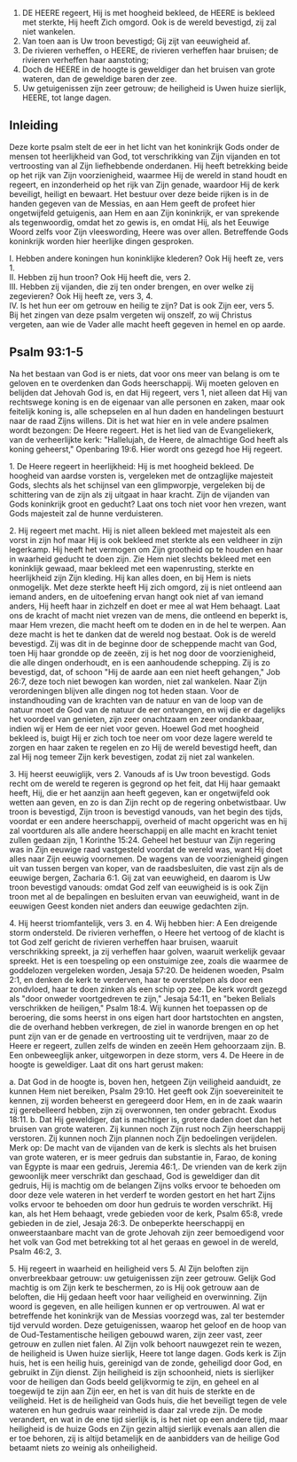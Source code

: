 1. DE HEERE regeert, Hij is met hoogheid bekleed, de HEERE is bekleed met sterkte, Hij heeft Zich omgord. Ook is de wereld bevestigd, zij zal niet wankelen.
2. Van toen aan is Uw troon bevestigd; Gij zijt van eeuwigheid af.
3. De rivieren verheffen, o HEERE, de rivieren verheffen haar bruisen; de rivieren verheffen haar aanstoting;
4. Doch de HEERE in de hoogte is geweldiger dan het bruisen van grote wateren, dan de geweldige baren der zee.
5. Uw getuigenissen zijn zeer getrouw; de heiligheid is Uwen huize sierlijk, HEERE, tot lange dagen.

## Inleiding

Deze korte psalm stelt de eer in het licht van het koninkrijk Gods onder de mensen tot heerlijkheid van God, tot verschrikking van Zijn vijanden en tot vertroosting van al Zijn liefhebbende onderdanen. Hij heeft betrekking beide op het rijk van Zijn voorzienigheid, waarmee Hij de wereld in stand houdt en regeert, en inzonderheid op het rijk van Zijn genade, waardoor Hij de kerk beveiligt, heiligt en bewaart. Het bestuur over deze beide rijken is in de handen gegeven van de Messias, en aan Hem geeft de profeet hier ongetwijfeld getuigenis, aan Hem en aan Zijn koninkrijk, er van sprekende als tegenwoordig, omdat het zo gewis is, en omdat Hij, als het Eeuwige Woord zelfs voor Zijn vleeswording, Heere was over allen. Betreffende Gods koninkrijk worden hier heerlijke dingen gesproken.

I. Hebben andere koningen hun koninklijke klederen? Ook Hij heeft ze, vers 1.  
II. Hebben zij hun troon? Ook Hij heeft die, vers 2.  
III. Hebben zij vijanden, die zij ten onder brengen, en over welke zij zegevieren? Ook Hij heeft ze, vers 3, 4.  
IV. Is het hun eer om getrouw en heilig te zijn? Dat is ook Zijn eer, vers 5.  
Bij het zingen van deze psalm vergeten wij onszelf, zo wij Christus vergeten, aan wie de Vader alle macht heeft gegeven in hemel en op aarde.

## Psalm 93:1-5 
Na het bestaan van God is er niets, dat voor ons meer van belang is om te geloven en te overdenken dan Gods heerschappij. Wij moeten geloven en belijden dat Jehovah God is, en dat Hij regeert, vers 1, niet alleen dat Hij van rechtswege koning is en de eigenaar van alle personen en zaken, maar ook feitelijk koning is, alle schepselen en al hun daden en handelingen bestuurt naar de raad Zijns willens. Dit is het wat hier en in vele andere psalmen wordt bezongen: De Heere regeert. Het is het lied van de Evangeliekerk, van de verheerlijkte kerk: "Hallelujah, de Heere, de almachtige God heeft als koning geheerst," Openbaring 19:6. Hier wordt ons gezegd hoe Hij regeert.

1\. De Heere regeert in heerlijkheid: Hij is met hoogheid bekleed. De hoogheid van aardse vorsten is, vergeleken met de ontzaglijke majesteit Gods, slechts als het schijnsel van een glimpworpje, vergeleken bij de schittering van de zijn als zij uitgaat in haar kracht. Zijn de vijanden van Gods koninkrijk groot en geducht? Laat ons toch niet voor hen vrezen, want Gods majesteit zal de hunne verduisteren.

2\. Hij regeert met macht. Hij is niet alleen bekleed met majesteit als een vorst in zijn hof maar Hij is ook bekleed met sterkte als een veldheer in zijn legerkamp. Hij heeft het vermogen om Zijn grootheid op te houden en haar in waarheid geducht te doen zijn. Zie Hem niet slechts bekleed met een koninklijk gewaad, maar bekleed met een wapenrusting, sterkte en heerlijkheid zijn Zijn kleding. Hij kan alles doen, en bij Hem is niets onmogelijk. Met deze sterkte heeft Hij zich omgord, zij is niet ontleend aan iemand anders, en de uitoefening ervan hangt ook niet af van iemand anders, Hij heeft haar in zichzelf en doet er mee al wat Hem behaagt. Laat ons de kracht of macht niet vrezen van de mens, die ontleend en beperkt is, maar Hem vrezen, die macht heeft om te doden en in de hel te werpen. Aan deze macht is het te danken dat de wereld nog bestaat. Ook is de wereld bevestigd. Zij was dit in de beginne door de scheppende macht van God, toen Hij haar grondde op de zeeën, zij is het nog door de voorzienigheid, die alle dingen onderhoudt, en is een aanhoudende schepping. Zij is zo bevestigd, dat, of schoon "Hij de aarde aan een niet heeft gehangen," Job 26:7, deze toch niet bewogen kan worden, niet zal wankelen. Naar Zijn verordeningen blijven alle dingen nog tot heden staan. Voor de instandhouding van de krachten van de natuur en van de loop van de natuur moet de God van de natuur de eer ontvangen, en wij die er dagelijks het voordeel van genieten, zijn zeer onachtzaam en zeer ondankbaar, indien wij er Hem de eer niet voor geven. Hoewel God met hoogheid bekleed is, buigt Hij er zich toch toe neer om voor deze lagere wereld te zorgen en haar zaken te regelen en zo Hij de wereld bevestigd heeft, dan zal Hij nog temeer Zijn kerk bevestigen, zodat zij niet zal wankelen.

3\. Hij heerst eeuwiglijk, vers 2. Vanouds af is Uw troon bevestigd. Gods recht om de wereld te regeren is gegrond op het feit, dat Hij haar gemaakt heeft, Hij, die er het aanzijn aan heeft gegeven, kan er ongetwijfeld ook wetten aan geven, en zo is dan Zijn recht op de regering onbetwistbaar. Uw troon is bevestigd, Zijn troon is bevestigd vanouds, van het begin des tijds, voordat er een andere heerschappij, overheid of macht opgericht was en hij zal voortduren als alle andere heerschappij en alle macht en kracht teniet zullen gedaan zijn, 1 Korinthe 15:24. Geheel het bestuur van Zijn regering was in Zijn eeuwige raad vastgesteld voordat de wereld was, want Hij doet alles naar Zijn eeuwig voornemen. De wagens van de voorzienigheid gingen uit van tussen bergen van koper, van de raadsbesluiten, die vast zijn als de eeuwige bergen, Zacharia 6:1. Gij zat van eeuwigheid, en daarom is Uw troon bevestigd vanouds: omdat God zelf van eeuwigheid is is ook Zijn troon met al de bepalingen en besluiten ervan van eeuwigheid, want in de eeuwigen Geest konden niet anders dan eeuwige gedachten zijn.

4\. Hij heerst triomfantelijk, vers 3. en 4. Wij hebben hier: 
A Een dreigende storm ondersteld. De rivieren verheffen, o Heere het vertoog of de klacht is tot God zelf gericht de rivieren verheffen haar bruisen, waaruit verschrikking spreekt, ja zij verheffen haar golven, waaruit werkelijk gevaar spreekt. Het is een toespeling op een onstuimige zee, zoals die waarmee de goddelozen vergeleken worden, Jesaja 57:20. De heidenen woeden, Psalm 2:1, en denken de kerk te verderven, haar te overstelpen als door een zondvloed, haar te doen zinken als een schip op zee. De kerk wordt gezegd als "door onweder voortgedreven te zijn," Jesaja 54:11, en "beken Belials verschrikken de heiligen," Psalm 18:4. Wij kunnen het toepassen op de beroering, die soms heerst in ons eigen hart door hartstochten en angsten, die de overhand hebben verkregen, de ziel in wanorde brengen en op het punt zijn van er de genade en vertroosting uit te verdrijven, maar zo de Heere er regeert, zullen zelfs de winden en zeeën Hem gehoorzaam zijn.
B. Een onbeweeglijk anker, uitgeworpen in deze storm, vers 4. De Heere in de hoogte is geweldiger. Laat dit ons hart gerust maken: 

a. Dat God in de hoogte is, boven hen, hetgeen Zijn veiligheid aanduidt, ze kunnen Hem niet bereiken, Psalm 29:10. Het geeft ook Zijn soevereiniteit te kennen, zij worden beheerst en geregeerd door Hem, en in de zaak waarin zij gerebelleerd hebben, zijn zij overwonnen, ten onder gebracht. Exodus 18:11.
b. Dat Hij geweldiger, dat is machtiger is, grotere daden doet dan het bruisen van grote wateren. Zij kunnen noch Zijn rust noch Zijn heerschappij verstoren. Zij kunnen noch Zijn plannen noch Zijn bedoelingen verijdelen. Merk op: De macht van de vijanden van de kerk is slechts als het bruisen van grote wateren, er is meer gedruis dan substantie in, Farao, de koning van Egypte is maar een gedruis, Jeremia 46:1,. De vrienden van de kerk zijn gewoonlijk meer verschrikt dan geschaad, God is geweldiger dan dit gedruis, Hij is machtig om de belangen Zijns volks ervoor te behoeden om door deze vele wateren in het verderf te worden gestort en het hart Zijns volks ervoor te behoeden om door hun gedruis te worden verschrikt. Hij kan, als het Hem behaagt, vrede gebieden voor de kerk, Psalm 65:8, vrede gebieden in de ziel, Jesaja 26:3. De onbeperkte heerschappij en onweerstaanbare macht van de grote Jehovah zijn zeer bemoedigend voor het volk van God met betrekking tot al het geraas en gewoel in de wereld, Psalm 46:2, 3.

5\. Hij regeert in waarheid en heiligheid vers 5. Al Zijn beloften zijn onverbreekbaar getrouw: uw getuigenissen zijn zeer getrouw. Gelijk God machtig is om Zijn kerk te beschermen, zo is Hij ook getrouw aan de beloften, die Hij gedaan heeft voor haar veiligheid en overwinning. Zijn woord is gegeven, en alle heiligen kunnen er op vertrouwen. Al wat er betreffende het koninkrijk van de Messias voorzegd was, zal ter bestemder tijd vervuld worden. Deze getuigenissen, waarop het geloof en de hoop van de Oud-Testamentische heiligen gebouwd waren, zijn zeer vast, zeer getrouw en zullen niet falen. Al Zijn volk behoort nauwgezet rein te wezen, de heiligheid is Uwen huize sierlijk, Heere tot lange dagen. Gods kerk is Zijn huis, het is een heilig huis, gereinigd van de zonde, geheiligd door God, en gebruikt in Zijn dienst. Zijn heiligheid is zijn schoonheid, niets is sierlijker voor de heiligen dan Gods beeld gelijkvormig te zijn, en geheel en al toegewijd te zijn aan Zijn eer, en het is van dit huis de sterkte en de veiligheid. Het is de heiligheid van Gods huis, die het beveiligt tegen de vele wateren en hun gedruis waar reinheid is daar zal vrede zijn. De mode verandert, en wat in de ene tijd sierlijk is, is het niet op een andere tijd, maar heiligheid is de huize Gods en Zijn gezin altijd sierlijk evenals aan allen die er toe behoren, zij is altijd betamelijk en de aanbidders van de heilige God betaamt niets zo weinig als onheiligheid.

 
